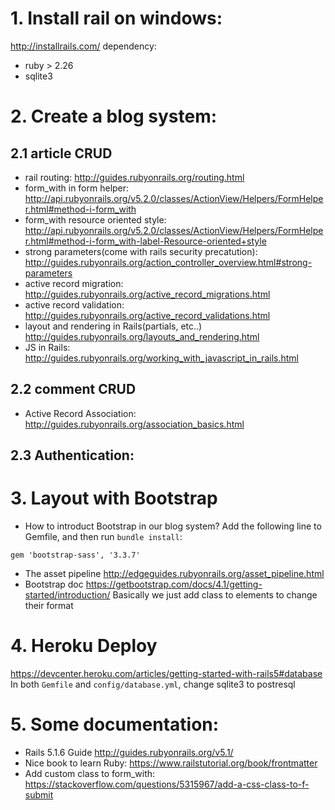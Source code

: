 
#	1. Install rail on windows:
http://installrails.com/
dependency:
* ruby > 2.26
* sqlite3

# 2. Create a blog system:

## 2.1 article CRUD

* rail routing:
http://guides.rubyonrails.org/routing.html
* form_with in form helper:
http://api.rubyonrails.org/v5.2.0/classes/ActionView/Helpers/FormHelper.html#method-i-form_with
* form_with resource oriented style:
http://api.rubyonrails.org/v5.2.0/classes/ActionView/Helpers/FormHelper.html#method-i-form_with-label-Resource-oriented+style
* strong parameters(come with rails security precatution):
http://guides.rubyonrails.org/action_controller_overview.html#strong-parameters
* active record migration:
http://guides.rubyonrails.org/active_record_migrations.html
* active record validation:
http://guides.rubyonrails.org/active_record_validations.html
* layout and rendering in Rails(partials, etc..)
http://guides.rubyonrails.org/layouts_and_rendering.html
* JS in Rails:
http://guides.rubyonrails.org/working_with_javascript_in_rails.html


## 2.2 comment CRUD


* Active Record Association:
http://guides.rubyonrails.org/association_basics.html

## 2.3 Authentication:


# 3. Layout with Bootstrap


* How to introduct Bootstrap in our blog system?
Add the following line to Gemfile, and then run `bundle install`:
```
gem 'bootstrap-sass', '3.3.7'
```
* The asset pipeline
http://edgeguides.rubyonrails.org/asset_pipeline.html
* Bootstrap doc
https://getbootstrap.com/docs/4.1/getting-started/introduction/
Basically we just add class to elements to change their format

# 4. Heroku Deploy
https://devcenter.heroku.com/articles/getting-started-with-rails5#database
In both `Gemfile` and `config/database.yml`, change sqlite3 to postresql

# 5. Some documentation:
* Rails 5.1.6 Guide
http://guides.rubyonrails.org/v5.1/
* Nice book to learn Ruby:
https://www.railstutorial.org/book/frontmatter
* Add custom class to form_with:
https://stackoverflow.com/questions/5315967/add-a-css-class-to-f-submit
